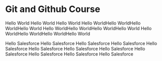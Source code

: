 # Git and Github Course

Hello World Hello World Hello World
Hello WorldHello WorldHello WorldHello World
Hello WorldHello WorldHello WorldHello World
Hello WorldHello WorldHello WorldHello World

Hello Salesforce Hello Salesforce Hello Salesforce Hello Salesforce
Hello Salesforce Hello Salesforce Hello Salesforce Hello Salesforce
Hello Salesforce Hello Salesforce Hello Salesforce Hello Salesforce
